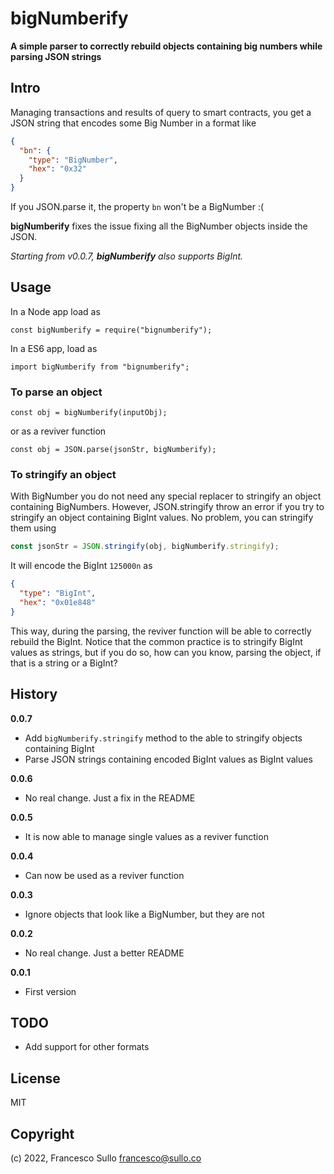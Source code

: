 # bigNumberify

**A simple parser to correctly rebuild objects containing big numbers while parsing JSON strings**

## Intro

Managing transactions and results of query to smart contracts, you get a JSON string that encodes some Big Number in a format like

```json
{
  "bn": {
    "type": "BigNumber",
    "hex": "0x32"
  }
}
```

If you JSON.parse it, the property `bn` won't be a BigNumber :(

**bigNumberify** fixes the issue fixing all the BigNumber objects inside the JSON.

_Starting from v0.0.7, **bigNumberify** also supports BigInt._

## Usage

In a Node app load as

```
const bigNumberify = require("bignumberify");
```

In a ES6 app, load as

```
import bigNumberify from "bignumberify";
```

### To parse an object

```
const obj = bigNumberify(inputObj);
```

or as a reviver function

```
const obj = JSON.parse(jsonStr, bigNumberify);
```

### To stringify an object

With BigNumber you do not need any special replacer to stringify an object containing BigNumbers. However, JSON.stringify throw an error if you try to stringify an object containing BigInt values. No problem, you can stringify them using

```javascript
const jsonStr = JSON.stringify(obj, bigNumberify.stringify);
```

It will encode the BigInt `125000n` as 
```json
{ 
  "type": "BigInt", 
  "hex": "0x01e848"
}
```

This way, during the parsing, the reviver function will be able to correctly rebuild the BigInt. Notice that the common practice is to stringify BigInt values as strings, but if you do so, how can you know, parsing the object, if that is a string or a BigInt?

## History

**0.0.7**

- Add `bigNumberify.stringify` method to the able to stringify objects containing BigInt
- Parse JSON strings containing encoded BigInt values as BigInt values 

**0.0.6**

- No real change. Just a fix in the README

**0.0.5**

- It is now able to manage single values as a reviver function

**0.0.4**

- Can now be used as a reviver function

**0.0.3**

- Ignore objects that look like a BigNumber, but they are not

**0.0.2**

- No real change. Just a better README

**0.0.1**

- First version

## TODO

- Add support for other formats

## License

MIT

## Copyright

(c) 2022, Francesco Sullo <francesco@sullo.co>
